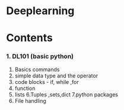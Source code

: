 # Deeplearning
<h1>Contents</h1>
<h3>1. DL101 (basic python)</h3>

  1. Basics commands
  2. simple data type and the operator
  3. code blocks - if, while ,for
  4. function
  5. lists
  6.Tuples ,sets,dict
  7.python packages
  8. File handling
  
